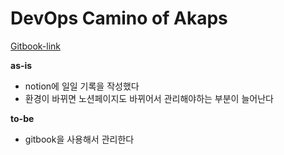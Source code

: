 # DevOps Camino of Akaps

[Gitbook-link](https://akaps.gitbook.io/devops-camino/)


**as-is**

* notion에 일일 기록을 작성했다
* 환경이 바뀌면 노션페이지도 바뀌어서 관리해야하는 부분이 늘어난다



**to-be**

* gitbook을 사용해서 관리한다
